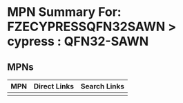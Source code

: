



# MPN Summary For: FZECYPRESSQFN32SAWN > cypress : QFN32-SAWN

## MPNs
  

|MPN|Direct Links|Search Links|
| :--- | :--- | :--- |
||||
